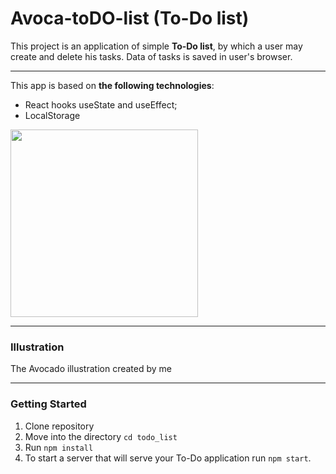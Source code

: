# Avoca-toDO-list (To-Do list)
This project is an application of simple **To-Do list**, by which a user may create and delete his tasks. Data of tasks is saved in user's browser. 
____
This app is based on **the following technologies**:
- React hooks useState and useEffect;
- LocalStorage
                                    
<img src="../todo_list/src/screen_avocado.png" width="300px" />

___

### Illustration
The Avocado illustration created by me
___
               
### Getting Started
1. Clone repository
2. Move into the directory `cd todo_list`
3. Run `npm install`
4. To start a server that will serve your To-Do application run `npm start`.


